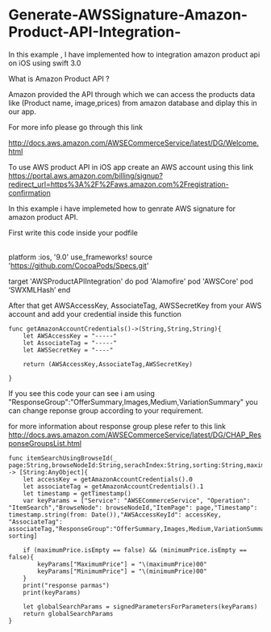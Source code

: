 # Generate-AWSSignature-Amazon-Product-API-Integration-

In this example , I have implemented how to integration amazon product api on iOS using swift 3.0

What is Amazon Product API ?

Amazon provided the API through which we can access the products data like (Product name, image,prices) from amazon database and diplay this in our app.

For more info please go through this link

http://docs.aws.amazon.com/AWSECommerceService/latest/DG/Welcome.html

To use AWS product API in iOS app create an AWS account using this link https://portal.aws.amazon.com/billing/signup?redirect_url=https%3A%2F%2Faws.amazon.com%2Fregistration-confirmation


In this example i have implemeted how to genrate AWS signature for amazon product API.


First write this code inside your podfile

<br> platform :ios, '9.0'
use_frameworks!
source 'https://github.com/CocoaPods/Specs.git'

target 'AWSProductAPIIntegration' do
     pod 'Alamofire'
     pod 'AWSCore'
     pod ‘SWXMLHash’
end
<br>

After that get AWSAccessKey, AssociateTag, AWSSecretKey from your AWS account and add your credential inside this function

    func getAmazonAccountCredentials()->(String,String,String){
        let AWSAccessKey = "-----"
        let AssociateTag = "-----"
        let AWSSecretKey = "----"
        
        return (AWSAccessKey,AssociateTag,AWSSecretKey)
        
    }
    
   If you see this code your can see i am using "ResponseGroup":"OfferSummary,Images,Medium,VariationSummary" you can change reponse group according to your requirement.
   
   for more information about response group plese refer to this link
   http://docs.aws.amazon.com/AWSECommerceService/latest/DG/CHAP_ResponseGroupsList.html
   
  
  
    func itemSearchUsingBrowseId(_ page:String,browseNodeId:String,serachIndex:String,sorting:String,maximumPrice:String,minimumPrice:String) -> [String:AnyObject]{
        let accessKey = getAmazonAccountCredentials().0
        let associateTag = getAmazonAccountCredentials().1
        let timestamp = getTimestamp()
        var keyParams = ["Service": "AWSECommerceService", "Operation": "ItemSearch","BrowseNode": browseNodeId,"ItemPage": page,"Timestamp": timestamp.string(from: Date()),"AWSAccessKeyId": accessKey, "AssociateTag": associateTag,"ResponseGroup":"OfferSummary,Images,Medium,VariationSummary","SearchIndex":serachIndex,"Availability":"Available","Sort": sorting]
        
        if (maximumPrice.isEmpty == false) && (minimumPrice.isEmpty == false){
            keyParams["MaximumPrice"] = "\(maximumPrice)00"
            keyParams["MinimumPrice"] = "\(minimumPrice)00"
        }
        print("response parmas")
        print(keyParams)
        
        let globalSearchParams = signedParametersForParameters(keyParams)
        return globalSearchParams
    }
    
  
    
    
   

